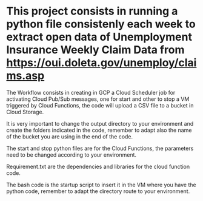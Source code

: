 # This project consists in running a python file consistenly each week to extract open data of Unemployment Insurance Weekly Claim Data from https://oui.doleta.gov/unemploy/claims.asp
The Workflow consists in creating in GCP a Cloud Scheduler job for activating Cloud Pub/Sub messages, one for start and other to stop a VM triggered by Cloud Functions, the code will upload a CSV file to a bucket in Cloud Storage. 

It is very important to change the output directory to your environment and create the folders indicated in the code, remember to adapt also the name of the bucket you are using in the end of the code.

The start and stop python files are for the Cloud Functions, the parameters need to be changed according to your environment.

Requirement.txt are the dependencies and libraries for the cloud function code.

The bash code is the startup script to insert it in the VM where you have the python code, remember to adapt the directory route to your environment.

